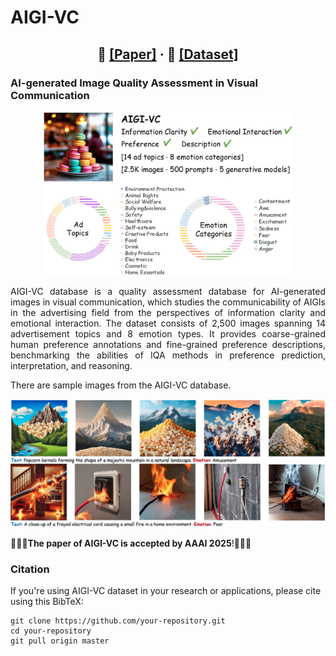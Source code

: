 <h1 align="left">AIGI-VC</h1>
<h2 align="center">📄 <a href="https://example.com/paper" target="_blank">[Paper]</a> · 🎨 <a href="https://example.com/paper" target="_blank">[Dataset]</a></h2>
<h3 align="left">AI-generated Image Quality Assessment in Visual Communication</h3>
<p align="center">
    <img src="Figures/dataset-overview.jpeg" width="400px">
</p>
<p style="text-align: justify;">
AIGI-VC database is a quality assessment database for AI-generated images in visual communication, which studies the communicability of AIGIs in the advertising field from the perspectives of information clarity and emotional interaction. The dataset consists of 2,500 images spanning 14 advertisement topics and 8 emotion types. It provides coarse-grained human preference annotations and fine-grained preference descriptions, benchmarking the abilities of IQA methods in preference prediction, interpretation, and reasoning.
</p>

<p> There are sample images from the AIGI-VC database.</p>
<p align="center">
    <img src="Figures/vc-examples.jpeg" width="700px">
</p>

🎉🎉🎉**The paper of AIGI-VC is accepted by AAAI 2025**!🎉🎉🎉


<h3 align="left">Citation</h3>
<p>
    If you're using AIGI-VC dataset in your research or applications, please cite using this BibTeX:
</p>
<pre><code>git clone https://github.com/your-repository.git
cd your-repository
git pull origin master</code></pre>
